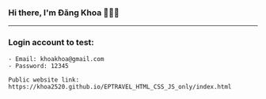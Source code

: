 ### Hi there, I'm Đăng Khoa 👋👋👋
---
### Login account to test:
    - Email: khoakhoa@gmail.com
    - Password: 12345

    Public website link: https://khoa2520.github.io/EPTRAVEL_HTML_CSS_JS_only/index.html
